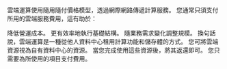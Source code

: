 雲端運算使用隨用隨付價格模型，透過網際網路傳遞計算服務。 您通常只須支付所用的雲端服務費用，這有助於：

降低營運成本。
更有效率地執行基礎結構。
隨業務需求變化調整規模。
換句話說，雲端運算是一種從他人資料中心租用計算功能和儲存體的方式。 您可將雲端資源視為自有資料中心的資源。 當您完成使用這些資源後，將其返還即可。 您只需要為所使用的項目支付費用。
